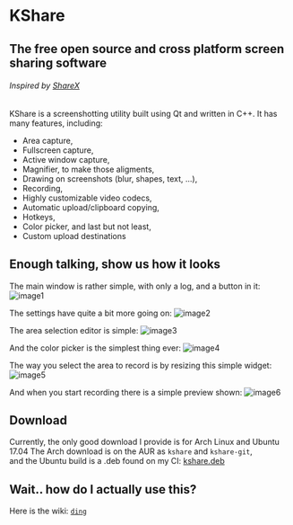 # **KShare**
## The free open source and cross platform screen sharing software
###### Inspired by [ShareX](https://getsharex.com)

KShare is a screenshotting utility built using Qt and written in C++.
It has many features, including:
* Area capture,
* Fullscreen capture,
* Active window capture,
* Magnifier, to make those aligments,
* Drawing on screenshots (blur, shapes, text, ...),
* Recording,
* Highly customizable video codecs,
* Automatic upload/clipboard copying,
* Hotkeys,
* Color picker, and last but not least,
* Custom upload destinations

## Enough talking, show us how it looks
The main window is rather simple, with only a log, and a button in it:
![image1](http://i.imgur.com/QOebwEM.png)

The settings have quite a bit more going on:
![image2](http://i.imgur.com/kZzQzGr.png)

The area selection editor is simple:
![image3](http://i.imgur.com/kyWZk3p.jpg)

And the color picker is the simplest thing ever:
![image4](http://i.imgur.com/VIeGbdQ.jpg)

The way you select the area to record is by resizing this simple widget:
![image5](http://i.imgur.com/0iXFHnm.png)

And when you start recording there is a simple preview shown:
![image6](http://i.imgur.com/6fu33TR.png)

## Download
Currently, the only good download I provide is for Arch Linux and Ubuntu 17.04
The Arch download is on the AUR as `kshare` and `kshare-git`,  
and the Ubuntu build is a .deb found on my CI: [kshare.deb](https://nativeci.arsenarsen.com/job/KShare/73/artifact/packages/simpleName.deb)

## Wait.. how do I actually use this?

Here is the wiki: [`ding`](https://github.com/ArsenArsen/KShare/wiki)
